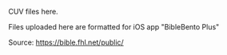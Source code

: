 CUV files here.

Files uploaded here are formatted for iOS app "BibleBento Plus"

Source: https://bible.fhl.net/public/
